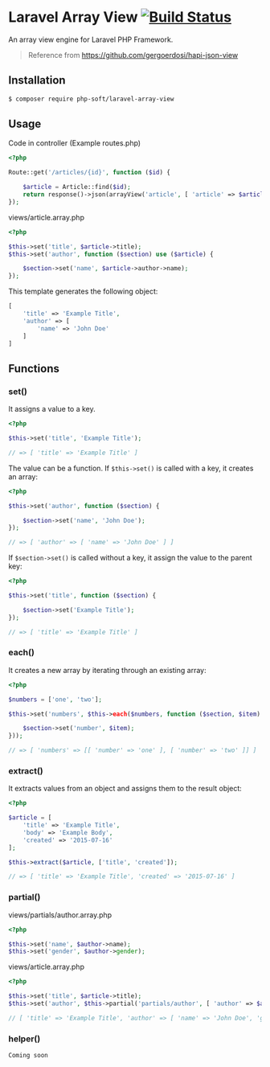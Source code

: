 # Laravel Array View [![Build Status](https://travis-ci.org/php-soft/laravel-array-view.svg)](https://travis-ci.org/php-soft/laravel-array-view)

An array view engine for Laravel PHP Framework.

> Reference from https://github.com/gergoerdosi/hapi-json-view

## Installation
```sh
$ composer require php-soft/laravel-array-view
```

## Usage
Code in controller (Example routes.php)
```php
<?php

Route::get('/articles/{id}', function ($id) {

    $article = Article::find($id);
    return response()->json(arrayView('article', [ 'article' => $article ]));
});
```
views/article.array.php
```php
<?php

$this->set('title', $article->title);
$this->set('author', function ($section) use ($article) {

    $section->set('name', $article->author->name);
});
```
This template generates the following object:
```php
[
    'title' => 'Example Title',
    'author' => [
        'name' => 'John Doe'
    ]
]
```

## Functions

### set()
It assigns a value to a key.
```php
<?php

$this->set('title', 'Example Title');

// => [ 'title' => 'Example Title' ]
```
The value can be a function. If `$this->set()` is called with a key, it creates an array:
```php
<?php

$this->set('author', function ($section) {

    $section->set('name', 'John Doe');
});

// => [ 'author' => [ 'name' => 'John Doe' ] ]
```
If `$section->set()` is called without a key, it assign the value to the parent key:
```php
<?php

$this->set('title', function ($section) {

    $section->set('Example Title');
});

// => [ 'title' => 'Example Title' ]
```

### each()
It creates a new array by iterating through an existing array:
```php
<?php

$numbers = ['one', 'two'];

$this->set('numbers', $this->each($numbers, function ($section, $item) {

    $section->set('number', $item);
}));

// => [ 'numbers' => [[ 'number' => 'one' ], [ 'number' => 'two' ]] ]
```

### extract()
It extracts values from an object and assigns them to the result object:
```php
<?php

$article = [
    'title' => 'Example Title',
    'body' => 'Example Body',
    'created' => '2015-07-16'
];

$this->extract($article, ['title', 'created']);

// => [ 'title' => 'Example Title', 'created' => '2015-07-16' ]
```

### partial()
views/partials/author.array.php
```php
<?php

$this->set('name', $author->name);
$this->set('gender', $author->gender);
```
views/article.array.php
```php
<?php

$this->set('title', $article->title);
$this->set('author', $this->partial('partials/author', [ 'author' => $article->author ]));

// [ 'title' => 'Example Title', 'author' => [ 'name' => 'John Doe', 'gender' => 'female' ] ]
```

### helper()
`Coming soon`
